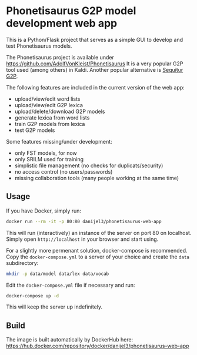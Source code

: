 # Phonetisaurus G2P model development web app

This is a Python/Flask project that serves as a simple GUI to develop and test Phonetisaurus
models. 

The Phonetisaurus project is available under https://github.com/AdolfVonKleist/Phonetisaurus
It is a very popular G2P tool used (among others) in Kaldi. Another popular alternative is [Sequitur G2P](https://www-i6.informatik.rwth-aachen.de/web/Software/g2p.html). 


The following features are included in the current version of the web app:

* upload/view/edit word lists
* upload/view/edit G2P lexica
* upload/delete/download G2P models 
* generate lexica from word lists
* train G2P models from lexica
* test G2P models

Some features missing/under development:

* only FST models, for now
* only SRILM used for training
* simplistic file management (no checks for duplicats/security)
* no access control (no users/passwords)
* missing collaboration tools (many people working at the same time)

## Usage

If you have Docker, simply run:

```bash
docker run --rm -it -p 80:80 danijel3/phonetisaurus-web-app
```

This will run (interactively) an instance of the server on port 80 on localhost. Simply open `http://localhost` in your browser and start using.

For a slightly more permenant solution, docker-compose is recommended. Copy the `docker-compose.yml` to a server
of your choice and create the `data` subdirectory:

```bash
mkdir -p data/model data/lex data/vocab
```

Edit the `docker-compose.yml` file if necessary and run:

```bash
docker-compose up -d
```

This will keep the server up indefinitely.

## Build

The image is built automatically by DockerHub here:
https://hub.docker.com/repository/docker/danijel3/phonetisaurus-web-app